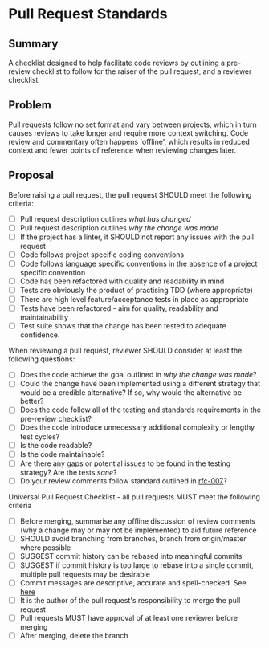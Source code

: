 # Pull Request Standards

## Summary

A checklist designed to help facilitate code reviews by outlining a pre-review checklist to follow for the raiser of the pull request, and a reviewer checklist.

## Problem

Pull requests follow no set format and vary between projects, which in turn causes reviews to take longer and require more context switching. Code review and commentary often happens 'offline', which results in reduced context and fewer points of reference when reviewing changes later.

## Proposal

Before raising a pull request, the pull request SHOULD meet the following criteria:

 - [ ] Pull request description outlines _what has changed_
 - [ ] Pull request description outlines _why the change was made_
 - [ ] If the project has a linter, it SHOULD not report any issues with the pull request
 - [ ] Code follows project specific coding conventions
 - [ ] Code follows language specific conventions in the absence of a project specific convention
 - [ ] Code has been refactored with quality and readability in mind
 - [ ] Tests are obviously the product of practising TDD (where appropriate)
 - [ ] There are high level feature/acceptance tests in place as appropriate
 - [ ] Tests have been refactored - aim for quality, readability and maintainability
 - [ ] Test suite shows that the change has been tested to adequate confidence.

When reviewing a pull request, reviewer SHOULD consider at least the following questions:

 - [ ] Does the code achieve the goal outlined in _why the change was made_?
 - [ ] Could the change have been implemented using a different strategy that would be a credible alternative? If so, why would the alternative be better?
 - [ ] Does the code follow all of the testing and standards requirements in the pre-review checklist?
 - [ ] Does the code introduce unnecessary additional complexity or lengthy test cycles?
 - [ ] Is the code readable?
 - [ ] Is the code maintainable?
 - [ ] Are there any gaps or potential issues to be found in the testing strategy? Are the tests _sane_?
 - [ ] Do your review comments follow standard outlined in [rfc-007](rfc-007-code-review-comments.md)?

Universal Pull Request Checklist - all pull requests MUST meet the following criteria

- [ ] Before merging, summarise any offline discussion of review comments (why a change may or may not be implemented) to aid future reference
- [ ] SHOULD avoid branching from branches, branch from origin/master where possible
- [ ] SUGGEST commit history can be rebased into meaningful commits
- [ ] SUGGEST if commit history is too large to rebase into a single commit, multiple pull requests may be desirable
- [ ] Commit messages are descriptive, accurate and spell-checked. See [here](https://chris.beams.io/posts/git-commit/)
- [ ] It is the author of the pull request's responsibility to merge the pull request
- [ ] Pull requests MUST have approval of at least one reviewer before merging
- [ ] After merging, delete the branch
